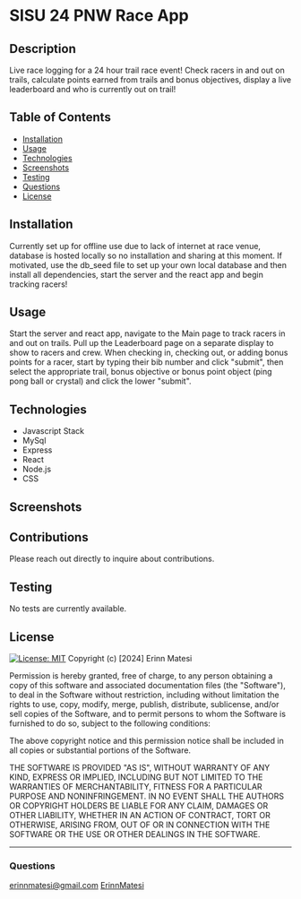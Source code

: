 # SISU 24 PNW Race App

## Description
Live race logging for a 24 hour trail race event! Check racers in and out on trails, calculate points earned from trails and bonus objectives, display a live leaderboard and who is currently out on trail!

## Table of Contents
* [Installation](#installation)
* [Usage](#usage)
* [Technologies](#technologies)
* [Screenshots](#screenshots)
* [Testing](#testing)
* [Questions](#questions)
* [License](#license)

## Installation
Currently set up for offline use due to lack of internet at race venue, database is hosted locally so no installation and sharing at this moment. If motivated, use the db_seed file to set up your own local database and then install all dependencies, start the server and the react app and begin tracking racers!

## Usage
Start the server and react app, navigate to the Main page to track racers in and out on trails. Pull up the Leaderboard page on a separate display to show to racers and crew. When checking in, checking out, or adding bonus points for a racer, start by typing their bib number and click "submit", then select the appropriate trail, bonus objective or bonus point object (ping pong ball or crystal) and click the lower "submit". 

## Technologies
- Javascript Stack
- MySql
- Express
- React
- Node.js
- CSS

## Screenshots

## Contributions
Please reach out directly to inquire about contributions.

## Testing
No tests are currently available.

## License
[![License: MIT](https://img.shields.io/badge/License-MIT-yellow.svg)](https://opensource.org/licenses/MIT)
Copyright (c) [2024] Erinn Matesi

Permission is hereby granted, free of charge, to any person obtaining a copy of this software and associated documentation files (the "Software"), to deal in the Software without restriction, including without limitation the rights to use, copy, modify, merge, publish, distribute, sublicense, and/or sell copies of the Software, and to permit persons to whom the Software is furnished to do so, subject to the following conditions:

The above copyright notice and this permission notice shall be included in all copies or substantial portions of the Software.

THE SOFTWARE IS PROVIDED "AS IS", WITHOUT WARRANTY OF ANY KIND, EXPRESS OR IMPLIED, INCLUDING BUT NOT LIMITED TO THE WARRANTIES OF MERCHANTABILITY, FITNESS FOR A PARTICULAR PURPOSE AND NONINFRINGEMENT. IN NO EVENT SHALL THE AUTHORS OR COPYRIGHT HOLDERS BE LIABLE FOR ANY CLAIM, DAMAGES OR OTHER LIABILITY, WHETHER IN AN ACTION OF CONTRACT, TORT OR OTHERWISE, ARISING FROM, OUT OF OR IN CONNECTION WITH THE SOFTWARE OR THE USE OR OTHER DEALINGS IN THE SOFTWARE.

---
### Questions
erinnmatesi@gmail.com
[ErinnMatesi](https://github.com/ErinnMatesi)